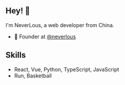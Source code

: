 ## Hey! 👋
I'm NeverLous, a web developer from China.

- 🧭 Founder at [@neverlous](https://github.com/neverlous)

## Skills
- React, Vue, Python, TypeScript, JavaScript
- Run, Basketball
